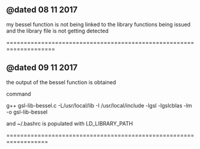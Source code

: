 @dated 08 11 2017
------------------------

my bessel function is not being linked to 
the library functions being issued and the library file is not getting detected

====================================================================


@dated 09 11 2017
------------------------
the output of the bessel function is obtained

command

g++ gsl-lib-bessel.c -L/usr/local/lib -I /usr/local/include -lgsl -lgslcblas -lm -o gsl-lib-bessel

and ~/.bashrc is populated with LD_LIBRARY_PATH


==================================================================
